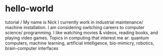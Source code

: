 # hello-world
tutorial
/
My name is Nick
I currently work in industrial maintenance/ machine installation.
I am considering switching careers to computer science/ programming.
I like watching movies & videos, reading books, and playing video games.
Topics in computing that interest me ar: quantum computers, machine learning, artificial intelligence, bio-mimicry, robotics, brain-computer interfaces
